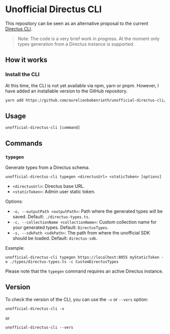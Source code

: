 # Unofficial Directus CLI

This repository can be seen as an alternative proposal to the current [Directus CLI](https://github.com/directus/cli).

> Note: The code is a very brief work in progress. At the moment only types generation from a Directus instance is supported.

## How it works

### Install the CLI

At this time, the CLI is not yet available via npm, yarn or pnpm. However, I have added an installable version to the GitHub repository.

```bash
yarn add https://github.com/aurelienbobenrieth/unofficial-directus-cli/raw/main/unofficial-directus-cli-v0.1.0.tgz
```

## Usage

```shell
unofficial-directus-cli [command]
```

## Commands

### `typegen`

Generate types from a Directus schema.

```shell
unofficial-directus-cli typegen <directusUrl> <staticToken> [options]
```

- `<directusUrl>`: Directus base URL.
- `<staticToken>`: Admin user static token.

Options:

- `-o, --outputPath <outputPath>`: Path where the generated types will be saved. Default: `./directus-types.ts`.
- `-c, --collectionName <collectionName>`: Custom collection name for your generated types. Default: `DirectusTypes`.
- `-s, --sdkPath <sdkPath>`: The path from where the unofficial SDK should be loaded. Default: `directus-sdk`.

Example:

```shell
unofficial-directus-cli typegen https://localhost:8055 myStaticToken -o ./types/directus-types.ts -c CustomDirectusTypes
```

Please note that the `typegen` command requires an active Directus instance.

## Version

To check the version of the CLI, you can use the `-v` or `--vers` option:

```shell
unofficial-directus-cli -v
```

or

```shell
unofficial-directus-cli --vers
```

